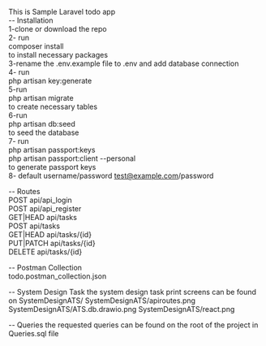 This is Sample Laravel todo app<br/>
-- Installation <br/>
1-clone or download the repo<br/>
2- run <br/>
    composer install<br/>
to install necessary packages<br/>
3-rename the .env.example file to .env and add database connection<br/>
4- run<br/>
    php artisan key:generate<br/>
5-run <br/>
    php artisan migrate<br/> 
to create necessary tables<br/>
6-run <br/>
    php artisan db:seed<br/> 
to seed the database <br/>
7- run <br/>
    php artisan passport:keys<br/>
    php artisan passport:client --personal<br/>
to generate passport keys<br/>
8- default username/password test@example.com/password<br/>

-- Routes<br/>
POST            api/api_login<br/> 
POST            api/api_register <br/>
GET|HEAD        api/tasks <br/>
POST            api/tasks <br/>
GET|HEAD        api/tasks/{id} <br/>
PUT|PATCH       api/tasks/{id} <br/>
DELETE          api/tasks/{id}<br/>

-- Postman Collection<br/>
todo.postman_collection.json<br/>

-- System Design Task 
the system design task print screens can be found on SystemDesignATS/
SystemDesignATS/apiroutes.png
SystemDesignATS/ATS.db.drawio.png
SystemDesignATS/react.png

-- Queries 
the requested queries can be found on the root of the project in Queries.sql file 
